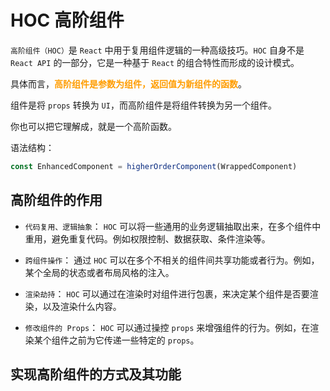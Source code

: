 # HOC 高阶组件

`高阶组件（HOC）`是 `React` 中用于复用组件逻辑的一种高级技巧。`HOC` 自身不是 `React API` 的一部分，它是一种基于 `React` 的组合特性而形成的设计模式。

具体而言，**<font color="#FF9D00">高阶组件是参数为组件，返回值为新组件的函数</font>**。

组件是将 `props` 转换为 `UI`，而高阶组件是将组件转换为另一个组件。

你也可以把它理解成，就是一个高阶函数。

语法结构：

```ts
const EnhancedComponent = higherOrderComponent(WrappedComponent)
```

## 高阶组件的作用

- `代码复用、逻辑抽象`： `HOC` 可以将一些通用的业务逻辑抽取出来，在多个组件中重用，避免重复代码。例如权限控制、数据获取、条件渲染等。

- `跨组件操作`： 通过 `HOC` 可以在多个不相关的组件间共享功能或者行为。例如，某个全局的状态或者布局风格的注入。

- `渲染劫持`： `HOC` 可以通过在渲染时对组件进行包裹，来决定某个组件是否要渲染，以及渲染什么内容。

- `修改组件的 Props`： `HOC` 可以通过操控 `props` 来增强组件的行为。例如，在渲染某个组件之前为它传递一些特定的 `props`。

## 实现高阶组件的方式及其功能

